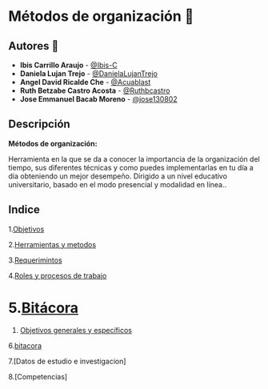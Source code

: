 
# Métodos de organización :notebook:

## Autores :pencil:
* **Ibis Carrillo Araujo** - [@Ibis-C](https://github.com/Ibis-C "@Ibis-C")
* **Daniela Lujan Trejo** - [@DanielaLujanTrejo](https://github.com/DanielaLujanTrejo "@DanielaLujanTrejo") 
* **Angel David Ricalde Che** - [@Acuablast](https://github.com/Acuablast "@JAcuablast")
* **Ruth Betzabe Castro Acosta** - [@Ruthbcastro](https://github.com/Ruthbcastro "@Ruthbcastro")
* **Jose Emmanuel Bacab Moreno** - [@jose130802](https://github.com/jose130802 "jose130802")
## Descripción
**Métodos de organización:**

Herramienta en la que se da a conocer la importancia de la organización del tiempo, sus diferentes técnicas y como puedes implementarlas en tu día a día obteniendo un mejor desempeño. Dirigido a un nivel educativo universitario, basado en el modo presencial y modalidad en línea..

## Indice

1.[Objetivos](https://github.com/Audny738/POO_Project/blob/master/DOCUMENTACIÓN/1.%20Objetivos.md "Objetivos")

2.[Herramientas y metodos](https://github.com/Audny738/POO_Project/blob/master/DOCUMENTACIÓN/2.%20Requerimientos.md "Requerimientos")


3.[Requerimintos](https://github.com/Audny738/POO_Project/blob/master/DOCUMENTACIÓN/3.%20Historias%20de%20Usuario.md "Historias de usuario")

4.[Roles y procesos de trabajo](https://github.com/Audny738/POO_Project/blob/master/DOCUMENTACIÓN/4.%20CasosDeUso.md "Casos de uso")

5.[Bitácora](https://github.com/Audny738/POO_Project/blob/master/DOCUMENTACIÓN/5.%20Herramientas%20e%20investigacion.md "Herramientas e investigación")
=======
1. [Objetivos generales y específicos](https://github.com/Ibis-C/Metodos-de-organizaci-n/blob/José_Emmanuel_Bacab_Moreno/Objetivos.md#objetivos-generales-y-espec%C3%ADficos "Objetivos generales y específicos")


6.[bitacora](https://github.com/Audny738/POO_Project/blob/master/DOCUMENTACIÓN/6.%20Procesos%20y%20Roles.md "Procesos y Roles")

7.[Datos de estudio e investigacion]

8.[Competencias]



